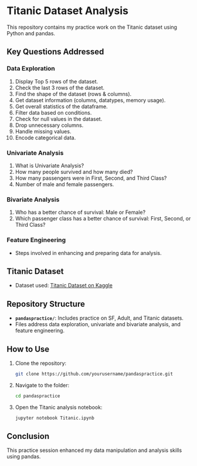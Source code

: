 # Titanic Dataset Analysis

This repository contains my practice work on the Titanic dataset using Python and pandas.

## Key Questions Addressed

### Data Exploration
1. Display Top 5 rows of the dataset.
2. Check the last 3 rows of the dataset.
3. Find the shape of the dataset (rows & columns).
4. Get dataset information (columns, datatypes, memory usage).
5. Get overall statistics of the dataframe.
6. Filter data based on conditions.
7. Check for null values in the dataset.
8. Drop unnecessary columns.
9. Handle missing values.
10. Encode categorical data.

### Univariate Analysis
1. What is Univariate Analysis?
2. How many people survived and how many died?
3. How many passengers were in First, Second, and Third Class?
4. Number of male and female passengers.

### Bivariate Analysis
1. Who has a better chance of survival: Male or Female?
2. Which passenger class has a better chance of survival: First, Second, or Third Class?

### Feature Engineering
- Steps involved in enhancing and preparing data for analysis.


## Titanic Dataset
- Dataset used: [Titanic Dataset on Kaggle](https://www.kaggle.com/c/titanic/data)


## Repository Structure
- **`pandaspractice/`**: Includes practice on SF, Adult, and Titanic datasets.
- Files address data exploration, univariate and bivariate analysis, and feature engineering.

## How to Use
1. Clone the repository:
   ```bash
   git clone https://github.com/yourusername/pandaspractice.git
   ```
2. Navigate to the folder:
   ```bash
   cd pandaspractice
   ```
3. Open the Titanic analysis notebook:
   ```bash
   jupyter notebook Titanic.ipynb
   ```
   
## Conclusion
This practice session enhanced my data manipulation and analysis skills using pandas.

